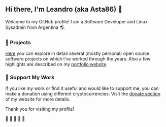 ## Hi there, I'm Leandro (aka Asta86) :penguin:

Welcome to my GitHub profile! I am a Software Developer and Linux Sysadmin from Argentina :earth_americas:.

### :floppy_disk: Projects

[Here](https://github.com/lfir?tab=repositories) you can explore in detail several (mostly personal) open source software projects on which I've worked through the years.
Also a few highlights are described on my [portfolio website](https://maybelambda.cf/#projects).

### :beers: Support My Work

If you like my work or find it useful and would like to support me, you can make a donation using different cryptocurrencies. Visit the [donate section](https://maybelambda.cf/index.html#donate) of my website for more details.

Thank you for visiting my profile!

:metal: :ocean: :black_heart: :turtle: :paw_prints:
